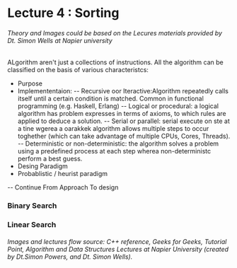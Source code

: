 # Lecture 4 : Sorting 
###### Theory and Images could be based on the Lecures materials provided by Dt. Simon Wells at Napier university


ALgorithm aren't just a collections of instructions. All the algorithm can be classified on the basis
of various characteristcs:
* Purpose
* Implemententaion: 
    -- Recursive oor Iteractive:Algorithm repeatedly calls itself until a certain
        condition is matched. Common in functional programming (e.g. Haskell, Erlang)
    -- Logical or procedural: a logical algorithm has problem expresses in terms of axioms, to which rules are applied to deduce a solution. 
    -- Serial or parallel: serial execute on ste at a tine wgerea a oarakkek algorithm allows multiple steps to occur toghether (which can take advantage of multiple CPUs, Cores, Threads). 
    -- Deterministic or non-deterministic: the algorithm solves a problem using a predefined process at each step wherea non-deterministc perform a best guess. 
* Desing Paradigm
* Probablistic / heurist paradigm 

-- Continue From Approach To design 

### Binary Search 


### Linear Search 


###### Images and lectures flow source: C++ reference, Geeks for Geeks, Tutorial Point, Algorithm and Data Structures Lectures at Napier University (created by Dt.Simon Powers, and Dt. Simon Wells).